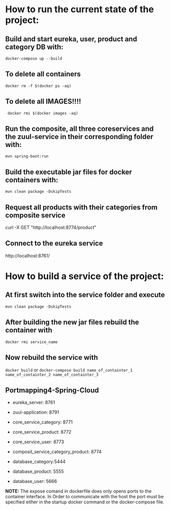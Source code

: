# How to run the current state of the project:

## Build and start eureka, user, product and category DB with:

```docker-compose up --build```

## To delete all containers
``` docker rm -f $(docker ps -aq) ```

## To delete all IMAGES!!!!
``` docker rmi $(docker images -aq)```

## Run the composite, all three coreservices and the zuul-service in their corresponding folder with:
```mvn spring-boot:run``` 

## Build the executable jar files for docker containers with:
```mvn clean package -DskipTests```

## Request all products with their categories from composite service

curl -X GET "http://localhost:8774/product"

## Connect to the eureka service

http://localhost:8761/

# How to build a service of the project:

## At first switch into the service folder and execute
```mvn clean package -DskipTests```

## After building the new jar files rebuild the container with
```docker rmi service_name```

## Now rebuild the service with
```docker build``` or ```docker-compose build name_of_containter_1 name_of_containter_2 name_of_containter_3```


## Portmapping4-Spring-Cloud

- eureka_server: 8761
- zuul-application: 8791

- core_service_category: 8771 
- core_service_product: 8772
- core_service_user: 8773
- composit_service_category_product: 8774

- database_category:5444
- database_product: 5555
- database_user: 5666


**NOTE:** The expose comand in dockerfile does only opens ports to the container interface. In Order to communicate with the host
the port must be specified either in the startup docker command or the docker-compose file.